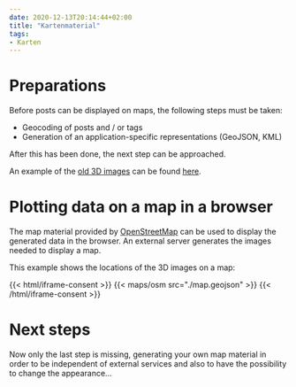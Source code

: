 ```yaml
---
date: 2020-12-13T20:14:44+02:00
title: "Kartenmaterial"
tags:
- Karten
---
```


# Preparations

Before posts can be displayed on maps, the following steps must be taken:
* Geocoding of posts and / or tags
* Generation of an application-specific representations (GeoJSON, KML)

After this has been done, the next step can be approached.

An example of the [old 3D images](/future/3d/) can be found [here](/future/3d/map.geojson).

# Plotting data on a map in a browser

The map material provided by [OpenStreetMap](https://www.openstreetmap.org/) can be used to display the generated data in the browser. An external server generates the images needed to display a map.

This example shows the locations of the 3D images on a map:

{{< html/iframe-consent >}}
    {{< maps/osm src="./map.geojson" >}}
{{< /html/iframe-consent >}}

# Next steps

Now only the last step is missing, generating your own map material in order to be independent of external services and also to have the possibility to change the appearance...
